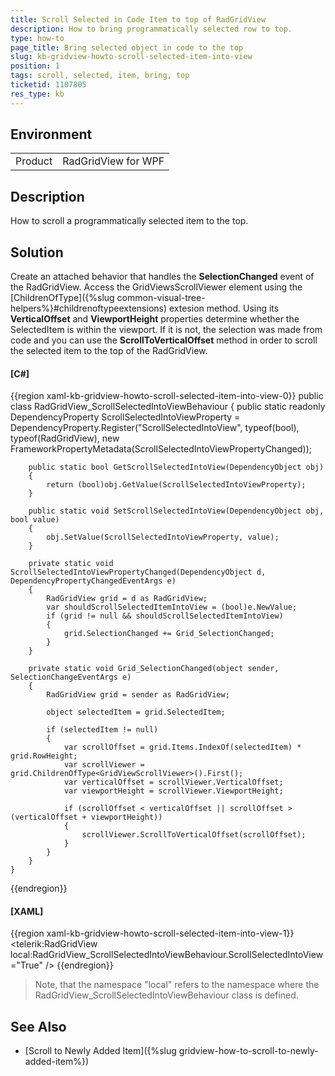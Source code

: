 ```yaml
---
title: Scroll Selected in Code Item to top of RadGridView   
description: How to bring programmatically selected row to top.
type: how-to
page_title: Bring selected object in code to the top 
slug: kb-gridview-howto-scroll-selected-item-into-view
position: 1
tags: scroll, selected, item, bring, top
ticketid: 1107805
res_type: kb
---
```


## Environment
<table>
    <tbody>
	    <tr>
	    	<td>Product</td>
	    	<td>RadGridView for WPF</td>
	    </tr>
    </tbody>
</table>

## Description

How to scroll a programmatically selected item to the top.

## Solution

Create an attached behavior that handles the __SelectionChanged__ event of the RadGridView. Access the GridViewsScrollViewer element using the [ChildrenOfType]({%slug common-visual-tree-helpers%}#childrenoftypeextensions) extesion method. Using its __VerticalOffset__ and __ViewportHeight__ properties determine whether the SelectedItem is within the viewport. If it is not, the selection was made from code and you can use the __ScrollToVerticalOffset__ method in order to scroll the selected item to the top of the RadGridView.

#### __[C#]__
{{region xaml-kb-gridview-howto-scroll-selected-item-into-view-0}}
    public class RadGridView_ScrollSelectedIntoViewBehaviour
    {
        public static readonly DependencyProperty ScrollSelectedIntoViewProperty =
            DependencyProperty.Register("ScrollSelectedIntoView", typeof(bool), typeof(RadGridView), new FrameworkPropertyMetadata(ScrollSelectedIntoViewPropertyChanged));

        public static bool GetScrollSelectedIntoView(DependencyObject obj)
        {
            return (bool)obj.GetValue(ScrollSelectedIntoViewProperty);
        }

        public static void SetScrollSelectedIntoView(DependencyObject obj, bool value)
        {
            obj.SetValue(ScrollSelectedIntoViewProperty, value);
        }

        private static void ScrollSelectedIntoViewPropertyChanged(DependencyObject d, DependencyPropertyChangedEventArgs e)
        {
            RadGridView grid = d as RadGridView;
            var shouldScrollSelectedItemIntoView = (bool)e.NewValue;
            if (grid != null && shouldScrollSelectedItemIntoView)
            {
                grid.SelectionChanged += Grid_SelectionChanged;
            }
        }

        private static void Grid_SelectionChanged(object sender, SelectionChangeEventArgs e)
        {
            RadGridView grid = sender as RadGridView;

            object selectedItem = grid.SelectedItem;

            if (selectedItem != null)
            {
                var scrollOffset = grid.Items.IndexOf(selectedItem) * grid.RowHeight;
                var scrollViewer = grid.ChildrenOfType<GridViewScrollViewer>().First();
                var verticalOffset = scrollViewer.VerticalOffset;
                var viewportHeight = scrollViewer.ViewportHeight;

                if (scrollOffset < verticalOffset || scrollOffset > (verticalOffset + viewportHeight))
                {
                    scrollViewer.ScrollToVerticalOffset(scrollOffset);
                }
            }
        }
    }
{{endregion}}


#### __[XAML]__
{{region xaml-kb-gridview-howto-scroll-selected-item-into-view-1}}
    <telerik:RadGridView local:RadGridView_ScrollSelectedIntoViewBehaviour.ScrollSelectedIntoView="True" />
{{endregion}}

> Note, that the namespace "local" refers to the namespace where the RadGridView_ScrollSelectedIntoViewBehaviour class is defined.

## See Also

* [Scroll to Newly Added Item]({%slug gridview-how-to-scroll-to-newly-added-item%})